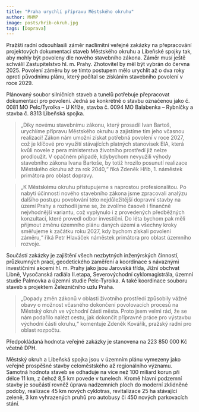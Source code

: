 ```yaml
---
title: "Praha urychlí přípravu Městského okruhu"
author: MHMP
image: posts/hrib-okruh.jpg
tags: [Doprava]
---
```


Pražští radní odsouhlasili záměr nadlimitní veřejné zakázky na přepracování projektových dokumentací staveb Městského okruhu a Libeňské spojky tak, aby mohly být povoleny dle nového stavebního zákona. Záměr musí ještě schválil Zastupitelstvo hl. m. Prahy. Zhotovitel by měl být vybrán do června 2025. Povolení záměru by se tímto postupem mělo urychlit až o dva roky oproti původnímu plánu, který počítal se získáním stavebního povolení v roce 2029.

Plánovaný soubor silničních staveb a tunelů potřebuje přepracovat dokumentaci pro povolení. Jedná se konkrétně o stavbu označenou jako č. 0081 MO Pelc/Tyrolka – U Kříže, stavba č. 0094 MO Balabenka – Rybníčky a stavba č. 8313 Libeňská spojka.

> „Díky novému stavebnímu zákonu, který prosadil Ivan Bartoš, urychlíme přípravu Městského okruhu a zajistíme tím jeho včasnou realizaci! Zákon nám umožní získat potřebná povolení v roce 2027, což je klíčové pro využití stávajících platných stanovisek EIA, která kvůli novele z pera ministerstva životního prostředí již nelze prodloužit. V opačném případě, kdybychom nevyužili výhody stavebního zákona Ivana Bartoše, by totiž hrozilo posunutí realizace Městského okruhu až za rok 2040,“ říká Zdeněk Hřib, 1. náměstek primátora pro oblast dopravy.

> „K Městskému okruhu přistupujeme s naprostou profesionalitou. Po nabytí účinnosti nového stavebního zákona jsme zpracovali analýzu dalšího postupu povolování této nejdůležitější dopravní stavby na území Prahy a rozhodli jsme se, že zvolíme časově i finančně nejvhodnější variantu, což vyplynulo i z provedených předběžných konzultaci, které provedl odbor investiční. Do léta bychom pak měli přijmout změnu územního plánu daných území a všechny kroky směřujeme k začátku roku 2027, kdy bychom získali povolení záměru,“ říká Petr Hlaváček náměstek primátora pro oblast územního rozvoje.

Součástí zakázky je zajištění všech nezbytných inženýrských činností, průzkumných prací, geodetického zaměření a koordinace s návaznými investičními akcemi hl. m. Prahy jako jsou Jarovská třída, Jižní obchvat Libně, Vysočanská radiála II.etapa, Severovýchodní cyklomagistrála, územní studie Palmovka a územní studie Pelc-Tyrolka. A také koordinace souboru staveb s projektem Železničního uzlu Praha.

> „Dopady změn zákonů v oblasti životního prostředí způsobily vážné obavy o možnost včasného dokončení povolovacích procesů na Městský okruh ve východní části města. Proto jsem velmi rád, že se nám podařilo nalézt cestu, jak dokončit přípravné práce pro výstavbu východní části okruhu,“ komentuje Zdeněk Kovářík, pražský radní pro oblast rozpočtu.

Předpokládaná hodnota veřejné zakázky je stanovena na 223 850 000 Kč včetně DPH.

Městský okruh a Libeňská spojka jsou v územním plánu vymezeny jako veřejně prospěšné stavby celoměstského až regionálního významu. Samotná hodnota staveb se odhaduje na více než 100 miliard korun při délce 11 km, z čehož 8,5 km povede v tunelech. Kromě hlavní podzemní stavby je součástí rovněž úprava nadzemních ploch do moderní zklidněné podoby, realizace 45 km nových cyklotras, revitalizace 25 ha stávající zeleně, 3 km vyhrazených pruhů pro autobusy či 450 nových parkovacích stání.
